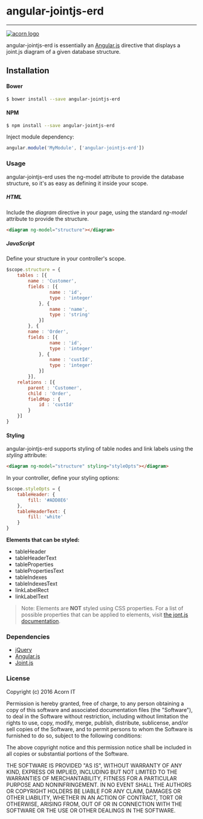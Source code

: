 # **angular-jointjs-erd**
----

[![acorn logo](http://www.acorn.ro/wp-content/uploads/2015/10/Acorn-IT-bg-transparent3.png)](http://www.acorn.ro)

angular-jointjs-erd is essentially an [Angular.js](http://www.angularjs.org) directive that displays a joint.js diagram of a given database structure.

## Installation

#### Bower
```sh
$ bower install --save angular-jointjs-erd
```
#### NPM
```sh
$ npm install --save angular-jointjs-erd
```
Inject module dependency:
```javascript
angular.module('MyModule', ['angular-jointjs-erd'])
```
### Usage
angular-jointjs-erd uses the ng-model attribute to provide the database structure, so it's as easy as defining it inside your scope.
##### HTML
Include the *diagram* directive in your page, using the standard *ng-model* attribute to provide the structure. 
```html
<diagram ng-model="structure"></diagram>
```
##### JavaScript
Define your structure in your controller's scope.
```javascript
$scope.structure = {
    tables : [{
        name : 'Customer',
        fields : [{
                name : 'id',
                type : 'integer'
            }, {
                name : 'name',
                type : 'string'
            }]
        }, {
        name : 'Order',
        fields : [{
                name : 'id',
                type : 'integer'
            }, {
                name : 'custId',
                type : 'integer'
            }]
        }],
    relations : [{
        parent : 'Customer',
        child : 'Order',
        fieldMap : {
            id : 'custId'
        }
    }]
}
```
#### Styling
angular-jointjs-erd supports styling of table nodes and link labels using the *styling* attribute:
```html
<diagram ng-model="structure" styling="styleOpts"></diagram>
```
In your controller, define your styling options:
```javascript
$scope.styleOpts = {
    tableHeader: {
        fill: '#ADD8E6'
    },
    tableHeaderText: {
        fill: 'white'
    }
}
```
**Elements that can be styled:**
- tableHeader         
- tableHeaderText
- tableProperties
- tablePropertiesText
- tableIndexes
- tableIndexesText
- linkLabelRect
- linkLabelText

>Note: Elements are **NOT** styled using CSS properties. For a list of possible properties that can be applied to elements, visit [the jont.js documentation](http://resources.jointjs.com/docs/jointjs/v1.0/joint.html#specialAttributes).


### Dependencies
* [jQuery](http://www.jquery.com)
* [Angular.js](http://www.angularjs.org)
* [Joint.js](http://www.jointjs.com)

### License
Copyright (c) 2016 Acorn IT

Permission is hereby granted, free of charge, to any person obtaining a copy of this software and associated documentation files (the "Software"), to deal in the Software without restriction, including without limitation the rights to use, copy, modify, merge, publish, distribute, sublicense, and/or sell copies of the Software, and to permit persons to whom the Software is furnished to do so, subject to the following conditions:

The above copyright notice and this permission notice shall be included in all copies or substantial portions of the Software.

THE SOFTWARE IS PROVIDED "AS IS", WITHOUT WARRANTY OF ANY KIND, EXPRESS OR IMPLIED, INCLUDING BUT NOT LIMITED TO THE WARRANTIES OF MERCHANTABILITY, FITNESS FOR A PARTICULAR PURPOSE AND NONINFRINGEMENT. IN NO EVENT SHALL THE AUTHORS OR COPYRIGHT HOLDERS BE LIABLE FOR ANY CLAIM, DAMAGES OR OTHER LIABILITY, WHETHER IN AN ACTION OF CONTRACT, TORT OR OTHERWISE, ARISING FROM, OUT OF OR IN CONNECTION WITH THE SOFTWARE OR THE USE OR OTHER DEALINGS IN THE SOFTWARE.
